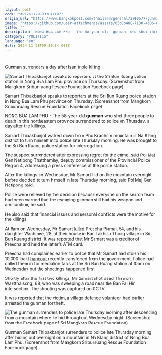 ```yaml
---
layout: post
code: "ART2411280832QXLT4Z"
origin_url: "https://www.bangkokpost.com/thailand/general/2910577/gunman-surrenders-a-day-after-isan-triple-killing"
image: "https://github.com/user-attachments/assets/05d8b488-7130-4606-8172-27a9581ee872"
title: ""
description: "NONG BUA LAM PHU - The 58-year-old  gunman  who shot three people to death in this northeastern province surrendered to police on Thursday, a day after the killings."
category: "POLITICS"
language: "en"
date: 2024-11-28T09:30:54.968Z
---
```


# 

Gunman surrenders a day after Isan triple killing

![Samart Thipakbanjot speaks to reporters at the Sri Bun Ruang police station in Nong Bua Lam Phu province on Thursday. (Screenshot from Mangkorn Sribunruang Rescue Foundation Facebook page)](https://github.com/user-attachments/assets/be8fb174-c229-4b78-8462-2d53e2020c51)

Samart Thipakbanjot speaks to reporters at the Sri Bun Ruang police station in Nong Bua Lam Phu province on Thursday. (Screenshot from Mangkorn Sribunruang Rescue Foundation Facebook page)

NONG BUA LAM PHU - The 58-year-old **gunman** who shot three people to death in this northeastern province surrendered to police on Thursday, a day after the killings.

Samart Thipakbanjot walked down from Phu Krachom mountain in Na Klang district to turn himself in to police late Thursday morning. He was brought to the Sri Bun Ruang police station for interrogation.

The suspect surrendered after expressing regret for the crime, said Pol Maj Gen Netipong Thatthamlay, deputy commissioner of the Provincial Police Region 4, addressing a press conference at the police station.

After the killings on Wednesday, Mr Samart hid on the mountain overnight before decided to turn himself in late Thursday morning, said Pol Maj Gen Netipong said.

Police were relieved by the decision because everyone on the search team had been warned that the escaping gunman still had his weapon and ammunition, he said.

He also said that financial issues and personal conflicts were the motive for the killings.

At 6am on Wednesday, Mr Samart [killed](https://www.bangkokpost.com/thailand/general/2909690) Preecha Piamai, 54, and his daughter Wachinee, 28, at their house in Ban Takhian Thong village in Sri Bun Ruang district. It was reported that Mr Samart was a creditor of Preecha and held the latter’s ATM card.

Preecha had complained earlier to police that Mr Samart had stolen his 10,000-baht [handout](https://www.bangkokpost.com/thailand/general/2872026) recently transferred from the government. Police had called them in for mediation talks at the Sri Bun Ruang station at 10am on Wednesday but the shootings happened first.

Shortly after the first two killings, Mr Samart shot dead Thaworn Waetthaisong, 68, who was sweeping a road near the Ban Fai Hin intersection. The shooting was captured on CCTV.

It was reported that the victim, a village defence volunteer, had earlier arrested the gunman for theft.

![The gunman surrenders to police late Thursday morning after descending from a mountain where he hid throughout Wednesday night. (Screenshot from the Facebook page of Sri Mangkorn Rescue Foundation)](https://github.com/user-attachments/assets/ff6fe524-a9c0-4020-818f-59c453953367)

Gunman Samart Thipakbanjot surrenders to police late Thursday morning after hiding out overnight on a mountain in Na Klang district of Nong Bua Lam Phu. (Screenshot from Mangkorn Sribunruang Rescue Foundation Facebook page)